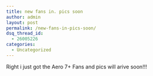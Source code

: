 ```yaml
---
title: new fans in. pics soon
author: admin
layout: post
permalink: /new-fans-in-pics-soon/
dsq_thread_id:
  - 26005226
categories:
  - Uncategorized
---
```

Right i just got the Aero 7+ Fans and pics will arive soon!!!